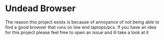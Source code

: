 # Undead Browser
 The reason this project exists is because of annoyance of not being able to find a good browser that runs on low end laptops/pcs. If you have an idea for this project please feel free to open an issue and ill take a look at it
